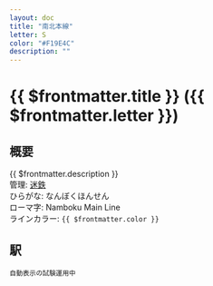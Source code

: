 ```yaml
---
layout: doc
title: "南北本線"
letter: S
color: "#F19E4C"
description: ""
---
```


# {{ $frontmatter.title }} ({{ $frontmatter.letter }})

## 概要
{{ $frontmatter.description }}  
管理: [迷鉄](/company/meitetsu/index.md)  
ひらがな: なんぼくほんせん  
ローマ字: Namboku Main Line  
ラインカラー: <span :style="{backgroundColor: $frontmatter.color, display: 'inline-block', width: '0.75em', height: '0.75em', border: `1px solid #1b1b1f`, marginRight: '0.25em'}" />`{{ $frontmatter.color }}`

## 駅
<small>自動表示の試験運用中</small>
<Stations />